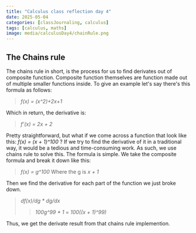 ```yaml
---
title: "Calculus class reflection day 4"
date: 2025-05-04
categories: [classJournaling, calculus]
tags: [calculus, maths]
image: media/calculusDay4/chainRule.png
---
```


## The Chains rule
The chains rule in short, is the process for us to find derivates out of composite function. Composite function themselves are function made out of multiple smaller functions inside. To give an example let's say there's this formula as follows:
 >_f(x) = (x^2)+2x+1_

 Which in return, the derivative is:
 >_f'(x) = 2x + 2_

 Pretty straightforward, but what if we come across a function that look like this: _f(x) = (x + 1)^100_ ? If we try to find the derivative of it in a traditional way, it would be a tedious and time-consuming work. As such, we use chains rule to solve this.
 The formula is simple. We take the composite formula and break it down like this:
 >_f(x) = g^100_ Where the g is _x + 1_

Then we find the derivative for each part of the function we just broke down.
> _df(x)/dg * dg/dx_
>> _100g^99 * 1_ = _100((x + 1)^99)_

Thus, we get the derivate result from that chains rule implemention.
